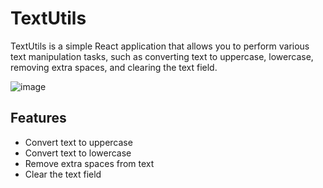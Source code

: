 # TextUtils

TextUtils is a simple React application that allows you to perform various text manipulation tasks, such as converting text to uppercase, lowercase, removing extra spaces, and clearing the text field.

![image](https://github.com/VermaShubham123/TextUtils/assets/126307563/145edb7e-17f3-4282-9fcc-f0011853f512)


## Features

- Convert text to uppercase
- Convert text to lowercase
- Remove extra spaces from text
- Clear the text field


